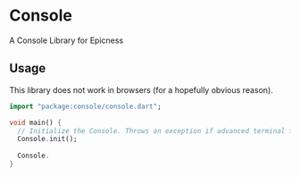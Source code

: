 # Console

A Console Library for Epicness

## Usage

This library does not work in browsers (for a hopefully obvious reason).

```dart
import "package:console/console.dart";

void main() {
  // Initialize the Console. Throws an exception if advanced terminal features are not supported.
  Console.init();
  
  Console.
}